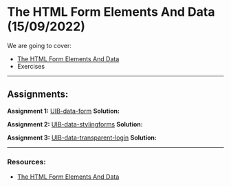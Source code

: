 # The HTML Form Elements And Data (15/09/2022)

We are going to cover:

- [The HTML Form Elements And Data](https://blogs.crtil.com/html-forms-and-data-userIneterface)
- Exercises

---

## Assignments:

**Assignment 1:** [UIB-data-form](https://classroom.github.com/a/ZPShWfsU)
**Solution:** []()

**Assignment 2:** [UIB-data-stylingforms](https://classroom.github.com/a/wXmKM1nm)
**Solution:** []()

**Assignment 3:** [UIB-data-transparent-login](https://classroom.github.com/a/5I-Jq8fu)
**Solution:** []()

---

### Resources:

- [The HTML Form Elements And Data](https://blogs.crtil.com/html-forms-and-data-userIneterface)

